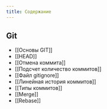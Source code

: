```yaml
---
title: Содержание
---
```

## Git
- [[Основы GIT]]
- [[HEAD]]
- [[Отмена коммита]]
- [[Подсчет количество коммитов]]
- [[Файл gitignore]]
- [[Линейная история коммитов]]
- [[Типы коммитов]]
- [[Merge]]
- [[Rebase]]








